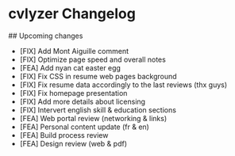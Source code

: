 # cvlyzer Changelog

## Upcoming changes

* [FIX] Add Mont Aiguille comment
* [FIX] Optimize page speed and overall notes
* [FEA] Add nyan cat easter egg
* [FIX] Fix CSS in resume web pages background
* [FIX] Fix resume data accordingly to the last reviews (thx guys)
* [FIX] Fix homepage presentation
* [FIX] Add more details about licensing
* [FIX] Intervert english skill & education sections
* [FEA] Web portal review (networking & links)
* [FEA] Personal content update (fr & en)
* [FEA] Build process review
* [FEA] Design review (web & pdf)
